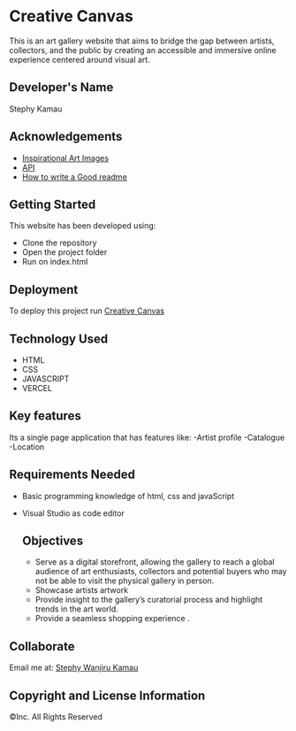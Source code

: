 # Creative Canvas

This is an art gallery website that aims to bridge the gap between artists, collectors, and the public by creating an accessible and immersive online experience centered around visual art.

## Developer's Name
Stephy Kamau

## Acknowledgements

 - [Inspirational Art Images](https://www.pexels.com/search/art/)
 - [API]()
 - [How to write a Good readme](https://meakaakka.medium.com/a-beginners-guide-to-writing-a-kickass-readme-7ac01da88ab3)


## Getting Started

This website has been developed using:

- Clone the repository
- Open the project folder
- Run on index.html

## Deployment

To deploy this project run [Creative Canvas](https://creative-canvas-lilac.vercel.app/)

## Technology Used
* HTML
* CSS
* JAVASCRIPT
* VERCEL

## Key features
Its a single page application that has features like: 
-Artist profile
-Catalogue
-Location

## Requirements Needed
* Basic programming knowledge of html, css and javaScript
* Visual Studio as code editor

  ## Objectives

    - Serve as a digital storefront, allowing the gallery to reach a global audience of art enthusiasts, collectors and potential buyers who may not be able to visit the physical gallery in person.
    - Showcase artists artwork
    - Provide insight to the gallery’s curatorial process and highlight trends in the art world.
    - Provide a seamless shopping experience .
  
## Collaborate
Email me at: [Stephy Wanjiru Kamau](stephshiro35@gmail.com)


## Copyright and License Information
&copy;Inc. All Rights Reserved
